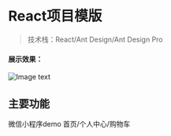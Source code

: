 
# React项目模版

> 技术栈：React/Ant Design/Ant Design Pro

#### 展示效果：
![Image text](https://github.com/zhangyuanliang/wechat-demo/blob/master/printscreen/img_1.png)

## 主要功能


微信小程序demo
首页/个人中心/购物车